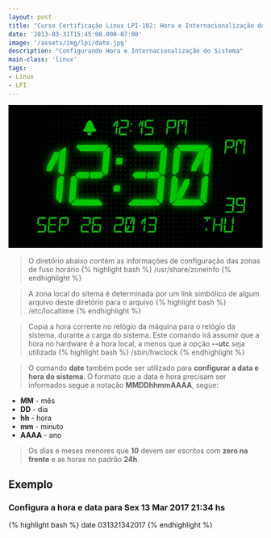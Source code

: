 ```yaml
---
layout: post
title: "Curso Certificação Linux LPI-102: Hora e Internacionalização do Sistema"
date: '2013-03-31T15:45:00.000-07:00'
image: '/assets/img/lpi/date.jpg'
description: "Configurando Hora e Internacionalização do Sistema"
main-class: 'linux'
tags:
- Linux
- LPI
---
```


![Hora e Internacionalização do Sistema](/assets/img/lpi/date.jpg "Hora e Internacionalização do Sistema")

> O diretório abaixo contém as informações de configuração das zonas de fuso horário
{% highlight bash %}
/usr/share/zoneinfo
{% endhighlight %}

> A zona local do sitema é determinada por um link simbólico de algum arquivo deste diretório para o arquivo
{% highlight bash %}
/etc/localtime
{% endhighlight %}

> Copia a hora corrente no relógio da máquina para o relógio da sistema, durante a carga do sistema. Este comando irá assumir que a hora no hardware é a hora local, a menos que a opção __--utc__ seja utilizada
{% highlight bash %}
/sbin/hwclock
{% endhighlight %}

> O comando __date__ também pode ser utilizado para __configurar a data e hora do sistema__. O formato que a data e hora precisam ser informados segue a notação __MMDDhhmmAAAA__, segue:
 
* __MM__ - mês
* __DD__ - dia
* __hh__ - hora
* __mm__ - minuto
* __AAAA__ - ano 

> Os dias e meses menores que __10__ devem ser escritos com __zero na frente__ e as horas no padrão __24h__.
 
## Exemplo

### Configura a hora e data para Sex 13 Mar 2017 21:34 hs 
 
{% highlight bash %}
date 031321342017
{% endhighlight %}

<script async src="https://pagead2.googlesyndication.com/pagead/js/adsbygoogle.js"></script>

<!-- Informat -->
<ins class="adsbygoogle"
 style="display:block"
 data-ad-client="ca-pub-2838251107855362"
 data-ad-slot="2327980059"
 data-ad-format="auto"
 data-full-width-responsive="true"></ins>

<script>
(adsbygoogle = window.adsbygoogle || []).push({});
</script>

